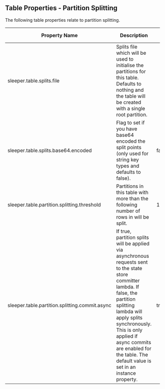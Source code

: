 ## Table Properties - Partition Splitting

The following table properties relate to partition splitting.

| Property Name                                  | Description                                                                                                                                                                                                                                                                                                   | Default Value |
|------------------------------------------------|---------------------------------------------------------------------------------------------------------------------------------------------------------------------------------------------------------------------------------------------------------------------------------------------------------------|---------------|
| sleeper.table.splits.file                      | Splits file which will be used to initialise the partitions for this table. Defaults to nothing and the table will be created with a single root partition.                                                                                                                                                   |               |
| sleeper.table.splits.base64.encoded            | Flag to set if you have base64 encoded the split points (only used for string key types and defaults to false).                                                                                                                                                                                               | false         |
| sleeper.table.partition.splitting.threshold    | Partitions in this table with more than the following number of rows in will be split.                                                                                                                                                                                                                        | 1000000000    |
| sleeper.table.partition.splitting.commit.async | If true, partition splits will be applied via asynchronous requests sent to the state store committer lambda. If false, the partition splitting lambda will apply splits synchronously.<br>This is only applied if async commits are enabled for the table. The default value is set in an instance property. | true          |
